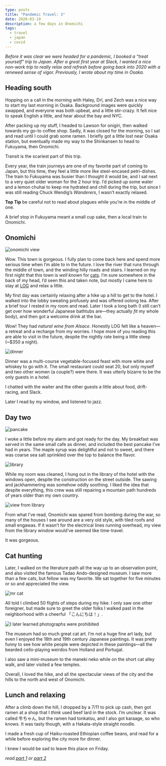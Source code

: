 ```yaml
---
type: posts
title: "Pandemic Travel: 3"
date: 2020-03-19
description: a few days in Onomichi
tags:
  - travel
  - japan
  - covid
---
```


*Before it was clear we were headed for a pandemic, I booked a “treat yourself” trip to Japan. After a great first year at Slack, I wanted a nice non-work trip to really relax and refresh before going back into 2020 with a renewed sense of vigor. Previously, I wrote about my time in Osaka.*

## Heading south

Hopping on a call in the morning with Haley, Drl, and Zech was a nice way to start my last morning in Osaka. Background images were quickly swapped, and everyone was both upbeat, and a little stir-crazy. It felt nice to speak English a little, and hear about the bay and NYC. 

After packing up my stuff, I headed to Lawson for onigiri, then walked towards my go-to coffee shop. Sadly, it was closed for the morning, so I sat and read until I could grab some ramen. I briefly got a little lost near Osaka station, but eventually made my way to the Shinkansen to head to Fukuyama, then Onomichi.

Transit is the scariest part of this trip.

Every year, the train journeys are one of my favorite part of coming to Japan, but this time, they feel a little more like steel-encased petri-dishes. The train to Fukuyama was busier than I thought it would be, and I sat next to a very quiet older woman for the 2 hour trip. I’d picked up some water and a lemon chuhai to keep me hydrated and chill during the trip, but since I was still reading Chuck Wendig’s *Wanderers*, I wasn’t exactly relaxed.

**Top Tip** be careful not to read about plagues while you’re in the middle of one.

A brief stop in Fukuyama meant a small cup sake, then a local train to Onomichi. 

## Onomichi

![onomichi view](https://www.brookshelley.com/photos/ono_view.jpg)

Wow. This town is gorgeous. I fully plan to come back here and spend more serious time when I’m able to in the future. I love the river that runs through the middle of town, and the winding hilly roads and stairs. I learned on my first night that this town is _well known_ for [cats](https://www.boredpanda.com/cats-sneaking-security-ken-chan-gosaku-hiroshima-onomichi-city-museum-of-art/?utm_source=google&utm_medium=organic&utm_campaign=organic). I’m sure somewhere in the back of my head, I’d seen this and taken note, but mostly I came here to stay at [LOG](https://monocle.com/magazine/issues/122/destination-japan/) and relax a little.

My first day was certainly relaxing after a hike up a hill to get to the hotel. I walked into the lobby sweating profusely and was offered oolong tea. After a brief tour I rested in my room and read. Later I took a long bath (I still can’t get over how wonderful Japanese bathtubs are—they actually _fit_ my whole body), and then got a welcome drink at the bar.

Wow! They had *natural wine from Alsace*. Honestly LOG felt like a heaven—a retreat and a recharge from my worries. I hope more of you reading this are able to visit in the future, despite the nightly rate being a little steep (~$350 a night). 

![dinner](https://www.brookshelley.com/photos/ono_dinner.jpg)

Dinner was a multi-course vegetable-focused feast with more white and whiskey to go with it. The small restaurant could seat 20, but only myself and two other women (a couple?) were there. It was utterly bizarre to be the only guests in a hotel.

I chatted with the waiter and the other guests a little about food, drift-racing, and Slack.

Later I read by my window, and listened to jazz.

## Day two

![pancake](https://www.brookshelley.com/photos/ono_pancake.jpg)

I woke a little before my alarm and got ready for the day. My breakfast was served in the same small cafe as dinner, and included the best pancake I’ve had in years. The maple syrup was delightful and not to sweet, and there was coarse sea salt sprinkled over the top to balance the flavor.

![library](https://www.brookshelley.com/photos/ono_library.jpg)

While my room was cleaned, I hung out in the library of the hotel with the windows open, despite the construction on the street outside. The sawing and jackhammering was somehow oddly soothing. I liked the idea that despite everything, this crew was still repairing a mountain path hundreds of years older than my own country. 

![view from library](https://www.brookshelley.com/photos/ono_library_view.jpg)

From what I’ve read, Onomichi was spared from bombing during the war, so many of the houses I see around are a very old style, with tiled roofs and small engawas. If it wasn’t for the electrical lines running overhead, my view from the library window would’ve seemed like time-travel. 

It was gorgeous.

## Cat hunting

Later, I walked on the literature path all the way up to an observation point, and also visited the famous Tadao Ando-designed museum. I saw more than a few cats, but fellow was my favorite. We sat together for five minutes or so and appreciated the view.

![mr cat](https://www.brookshelley.com/photos/mr_cat.jpg)

All told I climbed 50 flights of steps during my hike. I only saw one other foreigner, but made sure to greet the older folks I walked past in the neighborhood with a cheerful 「こんにちは！」.

![I later learned photographs were prohibited](https://www.brookshelley.com/photos/elephant.jpg)

The museum had so much great cat art. I’m not a huge fine art lady, but even I enjoyed the 18th and 19th century Japanese paintings. It was pretty funny to see how white people were depicted in these paintings—all the bearded cello-playing weirdos from Holland and Portugal. 

I also saw a mini-museum to the maneki neko while on the short cat alley walk, and later visited a few temples.

Overall, I loved the hike, and all the spectacular views of the city and the hills to the north and west of Onomichi. 

## Lunch and relaxing

After a climb down the hill, I dropped by a 7/11 to pick up cash, then got ramen at a shop that I _think_ used beef lard in the stock. I’m unclear. It was called 牛ちゃん, but the ramen had tonkatsu, and I also got karaage, so who knows. It was tasty though, with a Hakata-style straight noodle.

I made a fresh cup of Haiku-roasted Ethiopian coffee beans, and read for a while before exploring the city more for dinner.

I knew I would be sad to leave this place on Friday.

*read [part 1](https://www.brookshelley.com/posts/2020-03-16-traveling-during-a-pandemic/) or [part 2](https://www.brookshelley.com/posts/2020-03-17-traveling-during-a-pandemic-part-two/)*
